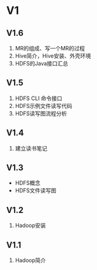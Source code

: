 # V1

## V1.6
1. MR的组成、写一个MR的过程
2. Hive简介，Hive安装、外壳环境
3. HDFS的Java接口汇总

## V1.5
1. HDFS CLI 命令接口
2. HDFS示例文件读写代码
3. HDFS读写图流程分析

## V1.4
1. 建立读书笔记

## V1.3 

- HDFS概念
- HDFS文件读写图


## V1.2
1. Hadoop安装

## V1.1
1. Hadoop简介